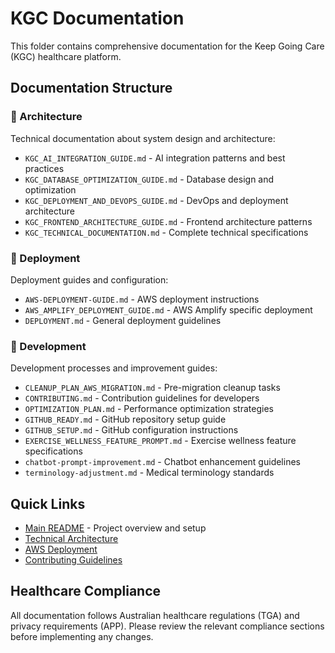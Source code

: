 # KGC Documentation

This folder contains comprehensive documentation for the Keep Going Care (KGC) healthcare platform.

## Documentation Structure

### 📁 Architecture
Technical documentation about system design and architecture:
- `KGC_AI_INTEGRATION_GUIDE.md` - AI integration patterns and best practices
- `KGC_DATABASE_OPTIMIZATION_GUIDE.md` - Database design and optimization
- `KGC_DEPLOYMENT_AND_DEVOPS_GUIDE.md` - DevOps and deployment architecture
- `KGC_FRONTEND_ARCHITECTURE_GUIDE.md` - Frontend architecture patterns
- `KGC_TECHNICAL_DOCUMENTATION.md` - Complete technical specifications

### 📁 Deployment
Deployment guides and configuration:
- `AWS-DEPLOYMENT-GUIDE.md` - AWS deployment instructions
- `AWS_AMPLIFY_DEPLOYMENT_GUIDE.md` - AWS Amplify specific deployment
- `DEPLOYMENT.md` - General deployment guidelines

### 📁 Development
Development processes and improvement guides:
- `CLEANUP_PLAN_AWS_MIGRATION.md` - Pre-migration cleanup tasks
- `CONTRIBUTING.md` - Contribution guidelines for developers
- `OPTIMIZATION_PLAN.md` - Performance optimization strategies
- `GITHUB_READY.md` - GitHub repository setup guide
- `GITHUB_SETUP.md` - GitHub configuration instructions
- `EXERCISE_WELLNESS_FEATURE_PROMPT.md` - Exercise wellness feature specifications
- `chatbot-prompt-improvement.md` - Chatbot enhancement guidelines
- `terminology-adjustment.md` - Medical terminology standards

## Quick Links

- [Main README](../README.md) - Project overview and setup
- [Technical Architecture](architecture/KGC_TECHNICAL_DOCUMENTATION.md)
- [AWS Deployment](deployment/AWS_AMPLIFY_DEPLOYMENT_GUIDE.md)
- [Contributing Guidelines](development/CONTRIBUTING.md)

## Healthcare Compliance

All documentation follows Australian healthcare regulations (TGA) and privacy requirements (APP). Please review the relevant compliance sections before implementing any changes.